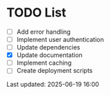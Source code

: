 # TODO List

- [ ] Add error handling
- [ ] Implement user authentication
- [ ] Update dependencies
- [x] Update documentation
- [ ] Implement caching
- [ ] Create deployment scripts

Last updated: 2025-06-19 16:00

